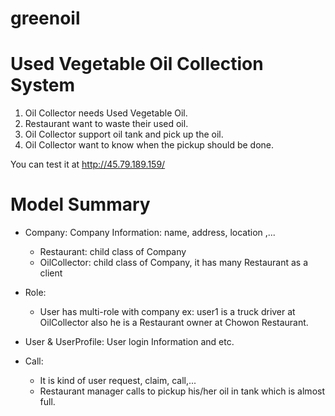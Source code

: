 # greenoil
Used Vegetable Oil Collection System
======================================================================================
1. Oil Collector needs Used Vegetable Oil.
2. Restaurant want to waste their used oil.
3. Oil Collector support oil tank and pick up the oil.
4. Oil Collector want to know when the pickup should be done. 


You can test it at http://45.79.189.159/

Model Summary
=======================================================================================
+ Company: Company Information: name, address, location ,...
  - Restaurant: child class of Company
  - OilCollector: child class of Company, it has many Restaurant as a client
+ Role:
  - User has multi-role with company
    ex: user1 is a truck driver at OilCollector also he is a Restaurant owner at Chowon Restaurant.
+ User & UserProfile: User login Information and etc.

+ Call:
  - It is kind of user request, claim, call,...
  - Restaurant manager calls to pickup his/her oil in tank which is almost full. 
